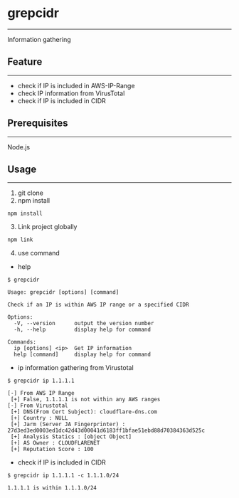 # grepcidr

---

Information gathering

## Feature

---

- check if IP is included in AWS-IP-Range
- check IP information from VirusTotal
- check if IP is included in CIDR

## Prerequisites

---

Node.js

## Usage

---

1. git clone
2. npm install

```
npm install
```

3. Link project globally

```
npm link
```

4. use command

- help

```
$ grepcidr

Usage: grepcidr [options] [command]

Check if an IP is within AWS IP range or a specified CIDR

Options:
  -V, --version      output the version number
  -h, --help         display help for command

Commands:
  ip [options] <ip>  Get IP information
  help [command]     display help for command
```

- ip information gathering from Virustotal

```
$ grepcidr ip 1.1.1.1

[-] From AWS IP Range
 [+] False, 1.1.1.1 is not within any AWS ranges
[-] From Virustotal
 [+] DNS(From Cert Subject): cloudflare-dns.com
 [+] Country : NULL
 [+] Jarm (Server JA Fingerprinter) : 27d3ed3ed0003ed1dc42d43d00041d6183ff1bfae51ebd88d70384363d525c
 [+] Analysis Statics : [object Object]
 [+] AS Owner : CLOUDFLARENET
 [+] Reputation Score : 100
```

- check if IP is included in CIDR

```
$ grepcidr ip 1.1.1.1 -c 1.1.1.0/24

1.1.1.1 is within 1.1.1.0/24
```
